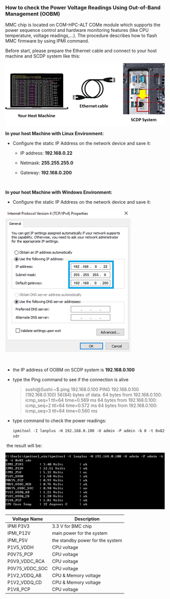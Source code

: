 ###  How to check the Power Voltage Readings Using Out-of-Band Management (OOBM)

MMC chip is located on COM-HPC-ALT COMe module which supports the power sequence control and hardware monitoring features (like CPU temperature, voltage readings,...). The procedure describes how to flash MMC firmware by using IPMI command.

Before start, please prepare the Ethernet cable and connect to your host machine and SCDP system like this:

![connection](HowToCheckPowerReadingByIMPI.assets/connection.png)

**In your host Machine with Linux Environment:** 

- Configure the static IP Address on the network device and save it:

  - IP address: **192.168.0.22**

  - Netmask: **255.255.255.0**

  - Gateway: **192.168.0.200**

    <br>

 **In your host Machine with Windows Environment:** 

- Configure the static IP Address on the network device and save it:

![image-20210827171017237](HowToCheckPowerReadingByIMPI.assets/image-20210827171017237.png)

<br>

- the IP address of OOBM on SCDP system is **192.168.0.100**

- type the Ping command to see if the connection is alive

  > sushi@Sushi:~$ ping 192.168.0.100
  > PING 192.168.0.100 (192.168.0.100) 56(84) bytes of data.
  > 64 bytes from 192.168.0.100: icmp_seq=1 ttl=64 time=0.569 ms
  > 64 bytes from 192.168.0.100: icmp_seq=2 ttl=64 time=0.572 ms
  > 64 bytes from 192.168.0.100: icmp_seq=3 ttl=64 time=0.560 ms

- type command to check the power readings: 

  `ipmitool -I lanplus -H 192.168.0.100 -U admin -P admin -b 0 -t 0x82 sdr`

​        the result will be:

![voltage_reading](HowToCheckPowerReadingByIMPI.assets/voltage_reading.png)

| Voltage Name   | Description                      |
| -------------- | -------------------------------- |
| IPMI P3V3      | 3.3 V for BMC chip               |
| IPMI_P12V      | main power for the system        |
| IPMI_P5V       | the standby power for the system |
| P1V5_VDDH      | CPU voltage                      |
| P0V75_PCP      | CPU voltage                      |
| P0V9_VDDC_RCA  | CPU voltage                      |
| P0V75_VDDC_SOC | CPU voltage                      |
| P1V2_VDDQ_AB   | CPU & Memory voltage             |
| P1V2_VDDQ_CD   | CPU & Memory voltage             |
| P1V8_PCP       | CPU voltage                      |
